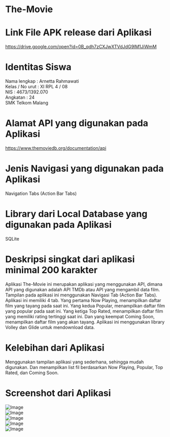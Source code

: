 # The-Movie

# Link File APK release dari Aplikasi
https://drive.google.com/open?id=0B_qdh7zCXJwXTVdJdG9lM1JiWmM

# Identitas Siswa
Nama lengkap    : Arnetta Rahmawati<br>
Kelas / No urut : XI RPL 4 / 08<br>
NIS             : 4673/1392.070<br>
Angkatan        : 24<br>
SMK Telkom Malang<br>

# Alamat API yang digunakan pada Aplikasi
https://www.themoviedb.org/documentation/api

# Jenis Navigasi yang digunakan pada Aplikasi
Navigation Tabs (Action Bar Tabs)

# Library dari Local Database yang digunakan pada Aplikasi
SQLite

# Deskripsi singkat dari aplikasi minimal 200 karakter
Aplikasi The-Movie ini merupakan aplikasi yang menggunakan API, dimana API yang digunakan adalah API TMDb atau API yang mengambil data film. 
Tampilan pada aplikasi ini menggunakan Navigasi Tab (Action Bar Tabs). Aplikasi ini memiliki 4 tab. 
Yang pertama Now Playing, menampilkan daftar film yang tayang pada saat ini. 
Yang kedua Popular, menampilkan daftar film yang popular pada saat ini. 
Yang ketiga Top Rated, menampilkan daftar film yang memiliki rating tertinggi saat ini. 
Dan yang keempat Coming Soon, menampilkan daftar film yang akan tayang. 
Aplikasi ini menggunakan library Volley dan Glide untuk mendownload data.

# Kelebihan dari Aplikasi
Menggunakan tampilan aplikasi yang sederhana, sehingga mudah digunakan. Dan menampilkan list fil berdasarkan Now Playing, Popular, Top Rated, dan Coming Soon.

# Screenshot dari Aplikasi
![Image](https://github.com/arnettarahma/The-Movie/blob/master/1.PNG)<br>
![Image](https://github.com/arnettarahma/The-Movie/blob/master/2.PNG)<br>
![Image](https://github.com/arnettarahma/The-Movie/blob/master/3.PNG)<br>
![Image](https://github.com/arnettarahma/The-Movie/blob/master/4.PNG)<br>
![Image](https://github.com/arnettarahma/The-Movie/blob/master/5.PNG)<br>
